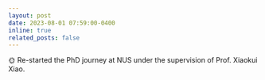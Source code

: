 ```yaml
---
layout: post
date: 2023-08-01 07:59:00-0400
inline: true
related_posts: false
---
```


🌞 Re-started the PhD journey at NUS under the supervision of Prof. Xiaokui Xiao.
